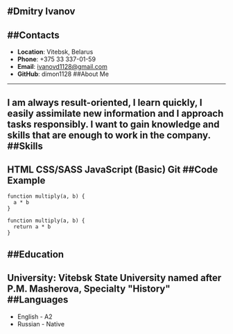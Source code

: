 #Dmitry Ivanov
---
##Contacts
---
* __Location__: Vitebsk, Belarus
* __Phone__: +375 33 337-01-59
* __Email__: ivanovd1128@gmail.com
* __GitHub__: dimon1128
##About Me
---
I am always result-oriented, I learn quickly, I easily assimilate new information and I approach tasks responsibly. I want to gain knowledge and skills that are enough to work in the company.
##Skills
---
HTML
CSS/SASS
JavaScript (Basic)
Git
##Code Example
---
```
function multiply(a, b) {
  a * b
} ​

function multiply(a, b) {
  return a * b
}
```
##Education
---
__University__: Vitebsk State University named after P.M. Masherova, Specialty "History"
##Languages
---
* English - A2 
* Russian - Native